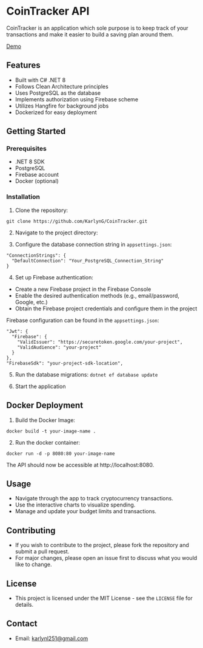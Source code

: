 # CoinTracker API

CoinTracker is an application which sole purpose is to keep track of your transactions and make it easier to build a saving plan around them.

[Demo](https://cointracker-cv4qoa4nrq-uc.a.run.app/)

## Features

- Built with C# .NET 8
- Follows Clean Architecture principles
- Uses PostgreSQL as the database
- Implements authorization using Firebase scheme
- Utilizes Hangfire for background jobs
- Dockerized for easy deployment

## Getting Started

### Prerequisites

- .NET 8 SDK
- PostgreSQL
- Firebase account
- Docker (optional)

### Installation

1. Clone the repository:
```
git clone https://github.com/KarlynG/CoinTracker.git
```
2. Navigate to the project directory:

3. Configure the database connection string in `appsettings.json`:
```
"ConnectionStrings": {
  "DefaultConnection": "Your_PostgreSQL_Connection_String"
}
```
4. Set up Firebase authentication:

- Create a new Firebase project in the Firebase Console
- Enable the desired authentication methods (e.g., email/password, Google, etc.)
- Obtain the Firebase project credentials and configure them in the project

Firebase configuration can be found in the `appsettings.json`:
```
"Jwt": {
  "Firebase": {
    "ValidIssuer": "https://securetoken.google.com/your-project",
    "ValidAudience": "your-project"
  }
},
"FirebaseSdk": "your-project-sdk-location",
```

5. Run the database migrations:
   ```dotnet ef database update```

6. Start the application


## Docker Deployment
1. Build the Docker Image:
```docker
docker build -t your-image-name .
```
2. Run the docker container:
```docker
docker run -d -p 8080:80 your-image-name
```

The API should now be accessible at http://localhost:8080.
## Usage

- Navigate through the app to track cryptocurrency transactions.
- Use the interactive charts to visualize spending.
- Manage and update your budget limits and transactions.

## Contributing

- If you wish to contribute to the project, please fork the repository and submit a pull request.
- For major changes, please open an issue first to discuss what you would like to change.

## License

- This project is licensed under the MIT License - see the `LICENSE` file for details.

## Contact

- Email: karlynl251@gmail.com
